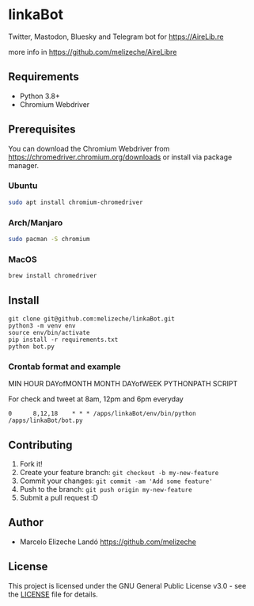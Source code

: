 # linkaBot
Twitter, Mastodon, Bluesky and Telegram bot for https://AireLib.re

more info in https://github.com/melizeche/AireLibre

## Requirements

* Python 3.8+
* Chromium Webdriver

## Prerequisites
You can download the Chromium Webdriver from https://chromedriver.chromium.org/downloads or install via package manager.

### Ubuntu
```bash
sudo apt install chromium-chromedriver
```

### Arch/Manjaro
```bash
sudo pacman -S chromium
```

### MacOS
```bash
brew install chromedriver
```

## Install

```
git clone git@github.com:melizeche/linkaBot.git
python3 -m venv env
source env/bin/activate
pip install -r requirements.txt
python bot.py
```

### Crontab format and example

MIN 	HOUR 	DAYofMONTH 	MONTH 	DAYofWEEK 	PYTHONPATH SCRIPT

 For check and tweet  at 8am, 12pm and 6pm everyday

```0      8,12,18    * * * /apps/linkaBot/env/bin/python /apps/linkaBot/bot.py```

## Contributing

1. Fork it!
2. Create your feature branch: `git checkout -b my-new-feature`
3. Commit your changes: `git commit -am 'Add some feature'`
4. Push to the branch: `git push origin my-new-feature`
5. Submit a pull request :D

## Author

* Marcelo Elizeche Landó https://github.com/melizeche

## License

This project is licensed under the GNU General Public License v3.0 - see the [LICENSE](LICENSE) file for details.